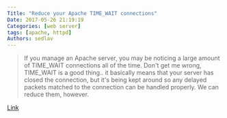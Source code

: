 ```yaml
---
Title: "Reduce your Apache TIME_WAIT connections"
Date: 2017-05-26 21:19:19
Categories: [web server]
tags: [apache, httpd]
Authors: sedlav
---
```


> If you manage an Apache server, you may be noticing a large amount of TIME_WAIT connections all of the time. Don't get me wrong, TIME_WAIT is a good thing.. it basically means that your server has closed the connection, but it's being kept around so any delayed packets matched to the connection can be handled properly. We can reduce them, however.

[Link](https://www.linux.org/threads/reduce-your-apache-time_wait-connections.4505/)
